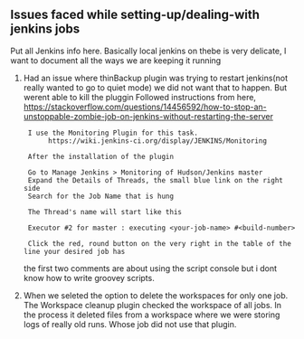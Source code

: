 ## Issues faced while setting-up/dealing-with jenkins jobs
Put all Jenkins info here. 
Basically local jenkins on thebe is very delicate, I want to document all the ways we are keeping it running 

1. Had an issue where thinBackup plugin was trying to restart jenkins(not really wanted to go to quiet mode)
   we did not want that to happen. But werent able to kill the pluggin 
   Followed instructions from here,
   https://stackoverflow.com/questions/14456592/how-to-stop-an-unstoppable-zombie-job-on-jenkins-without-restarting-the-server

        I use the Monitoring Plugin for this task. 
             https://wiki.jenkins-ci.org/display/JENKINS/Monitoring     

        After the installation of the plugin

        Go to Manage Jenkins > Monitoring of Hudson/Jenkins master
        Expand the Details of Threads, the small blue link on the right side
        Search for the Job Name that is hung

        The Thread's name will start like this

        Executor #2 for master : executing <your-job-name> #<build-number>

        Click the red, round button on the very right in the table of the line your desired job has

   the first two comments are about using the script console but i dont know how to write groovey scripts.

2. When we seleted the option to delete the workspaces for only one job. The Workspace cleanup plugin 
   checked the workspace of all jobs. In the process it deleted files from a workspace where we were storing 
   logs of really old runs. Whose job did not use that plugin.
